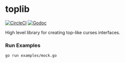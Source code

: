 # toplib
[![CircleCI](https://img.shields.io/circleci/project/github/vektorlab/toplib.svg)](https://circleci.com/gh/vektorlab/toplib) [![Godoc](https://img.shields.io/badge/api-Godoc-blue.svg)](https://godoc.org/github.com/vektorlab/toplib)

High level library for creating top-like curses interfaces.


### Run Examples

    go run examples/mock.go
